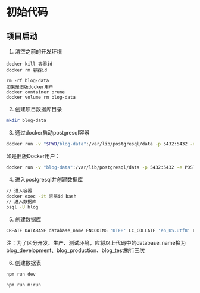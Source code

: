 # 初始代码

## 项目启动
1. 清空之前的开发环境
```
docker kill 容器id
docker rm 容器id

rm -rf blog-data
如果是旧版docker用户
docker container prune
docker volume rm blog-data

```


2. 创建项目数据库目录
```bash 
mkdir blog-data
``` 
3. 通过docker启动postgresql容器
```bash
docker run -v "$PWD/blog-data":/var/lib/postgresql/data -p 5432:5432 -e POSTGRES_USER=blog -e POSTGRES_HOST_AUTH_METHOD=trust -d postgres:12.2
```
如是旧版Docker用户：
```bash
docker run -v "blog-data":/var/lib/postgresql/data -p 5432:5432 -e POSTGRES_USER=blog -e POSTGRES_HOST_AUTH_METHOD=trust -d postgres:12.2
```
4. 进入postgresql并创建数据库
```bash
// 进入容器
docker exec -it 容器id bash
// 进入数据库
psql -U blog

```
5. 创建数据库
```bash
CREATE DATABASE database_name ENCODING 'UTF8' LC_COLLATE 'en_US.utf8' LC_CTYPE 'en_US.utf8';
```
注：为了区分开发、生产、测试环境，应将以上代码中的database_name换为blog_development、blog_production、blog_test执行三次

6. 创建数据表
```bash
npm run dev

npm run m:run
```

